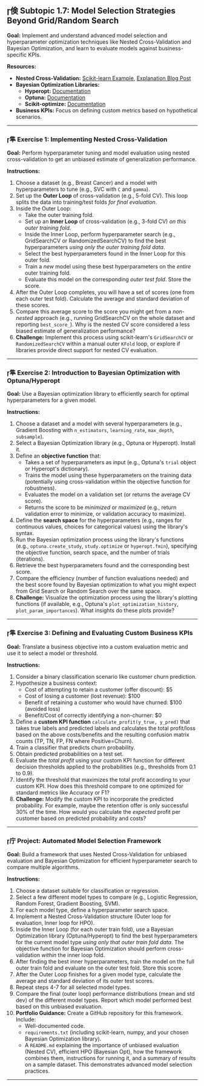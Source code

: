 ## 倹 Subtopic 1.7: Model Selection Strategies Beyond Grid/Random Search

**Goal:** Implement and understand advanced model selection and hyperparameter optimization techniques like Nested Cross-Validation and Bayesian Optimization, and learn to evaluate models against business-specific KPIs.

**Resources:**

* **Nested Cross-Validation:** [Scikit-learn Example](https://scikit-learn.org/stable/auto_examples/model_selection/plot_nested_cross_validation_iris.html), [Explanation Blog Post](https://machinelearningmastery.com/nested-cross-validation-for-machine-learning-with-python/)
* **Bayesian Optimization Libraries:**
    * **Hyperopt:** [Documentation](http://hyperopt.github.io/hyperopt/)
    * **Optuna:** [Documentation](https://optuna.readthedocs.io/en/stable/)
    * **Scikit-optimize:** [Documentation](https://scikit-optimize.github.io/stable/)
* **Business KPIs:** Focus on defining custom metrics based on hypothetical scenarios.

---

### 隼 **Exercise 1: Implementing Nested Cross-Validation**

**Goal:** Perform hyperparameter tuning and model evaluation using nested cross-validation to get an unbiased estimate of generalization performance.

**Instructions:**

1.  Choose a dataset (e.g., Breast Cancer) and a model with hyperparameters to tune (e.g., SVC with `C` and `gamma`).
2.  Set up the **Outer Loop** of cross-validation (e.g., 5-fold CV). This loop splits the data into training/test folds *for final evaluation*.
3.  Inside the Outer Loop:
    * Take the outer training fold.
    * Set up an **Inner Loop** of cross-validation (e.g., 3-fold CV) *on this outer training fold*.
    * Inside the Inner Loop, perform hyperparameter search (e.g., GridSearchCV or RandomizedSearchCV) to find the best hyperparameters *using only the outer training fold data*.
    * Select the best hyperparameters found in the Inner Loop for this outer fold.
    * Train a *new* model using these best hyperparameters on the *entire* outer training fold.
    * Evaluate this model on the corresponding *outer test fold*. Store the score.
4.  After the Outer Loop completes, you will have a set of scores (one from each outer test fold). Calculate the average and standard deviation of these scores.
5.  Compare this average score to the score you might get from a *non-nested* approach (e.g., running GridSearchCV on the whole dataset and reporting `best_score_`). Why is the nested CV score considered a less biased estimate of generalization performance?
6.  **Challenge:** Implement this process using scikit-learn's `GridSearchCV` or `RandomizedSearchCV` within a manual outer `KFold` loop, or explore if libraries provide direct support for nested CV evaluation.

---

### 隼 **Exercise 2: Introduction to Bayesian Optimization with Optuna/Hyperopt**

**Goal:** Use a Bayesian optimization library to efficiently search for optimal hyperparameters for a given model.

**Instructions:**

1.  Choose a dataset and a model with several hyperparameters (e.g., Gradient Boosting with `n_estimators`, `learning_rate`, `max_depth`, `subsample`).
2.  Select a Bayesian Optimization library (e.g., Optuna or Hyperopt). Install it.
3.  Define an **objective function** that:
    * Takes a set of hyperparameters as input (e.g., Optuna's `trial` object or Hyperopt's dictionary).
    * Trains the model using these hyperparameters on the training data (potentially using cross-validation within the objective function for robustness).
    * Evaluates the model on a validation set (or returns the average CV score).
    * Returns the score to be *minimized* or *maximized* (e.g., return validation error to minimize, or validation accuracy to maximize).
4.  Define the **search space** for the hyperparameters (e.g., ranges for continuous values, choices for categorical values) using the library's syntax.
5.  Run the Bayesian optimization process using the library's functions (e.g., `optuna.create_study`, `study.optimize` or `hyperopt.fmin`), specifying the objective function, search space, and the number of trials (iterations).
6.  Retrieve the best hyperparameters found and the corresponding best score.
7.  Compare the efficiency (number of function evaluations needed) and the best score found by Bayesian optimization to what you might expect from Grid Search or Random Search over the same space.
8.  **Challenge:** Visualize the optimization process using the library's plotting functions (if available, e.g., Optuna's `plot_optimization_history`, `plot_param_importances`). What insights do these plots provide?

---

### 隼 **Exercise 3: Defining and Evaluating Custom Business KPIs**

**Goal:** Translate a business objective into a custom evaluation metric and use it to select a model or threshold.

**Instructions:**

1.  Consider a binary classification scenario like customer churn prediction.
2.  Hypothesize a business context:
    * Cost of attempting to retain a customer (offer discount): $5
    * Cost of losing a customer (lost revenue): $100
    * Benefit of retaining a customer who would have churned: $100 (avoided loss)
    * Benefit/Cost of correctly identifying a non-churner: $0
3.  Define a **custom KPI function** `calculate_profit(y_true, y_pred)` that takes true labels and predicted labels and calculates the total profit/loss based on the above costs/benefits and the resulting confusion matrix counts (TP, TN, FP, FN where Positive=Churn).
4.  Train a classifier that predicts churn probability.
5.  Obtain predicted probabilities on a test set.
6.  Evaluate the *total profit* using your custom KPI function for different decision thresholds applied to the probabilities (e.g., thresholds from 0.1 to 0.9).
7.  Identify the threshold that maximizes the total profit according to your custom KPI. How does this threshold compare to one optimized for standard metrics like Accuracy or F1?
8.  **Challenge:** Modify the custom KPI to incorporate the predicted probability. For example, maybe the retention offer is only successful 30% of the time. How would you calculate the *expected* profit per customer based on predicted probability and costs?

---

### 庁 **Project: Automated Model Selection Framework**

**Goal:** Build a framework that uses Nested Cross-Validation for unbiased evaluation and Bayesian Optimization for efficient hyperparameter search to compare multiple algorithms.

**Instructions:**

1.  Choose a dataset suitable for classification or regression.
2.  Select a few different model types to compare (e.g., Logistic Regression, Random Forest, Gradient Boosting, SVM).
3.  For each model type, define a hyperparameter search space.
4.  Implement a Nested Cross-Validation structure (Outer loop for evaluation, Inner loop for HPO).
5.  Inside the Inner Loop (for each outer train fold), use a Bayesian Optimization library (Optuna/Hyperopt) to find the best hyperparameters for the current model type *using only that outer train fold data*. The objective function for Bayesian Optimization should perform cross-validation *within* the inner loop fold.
6.  After finding the best inner hyperparameters, train the model on the full outer train fold and evaluate on the outer test fold. Store this score.
7.  After the Outer Loop finishes for a given model type, calculate the average and standard deviation of its outer test scores.
8.  Repeat steps 4-7 for all selected model types.
9.  Compare the final (outer loop) performance distributions (mean and std dev) of the different model types. Report which model performed best based on this unbiased evaluation.
10. **Portfolio Guidance:** Create a GitHub repository for this framework. Include:
    * Well-documented code.
    * `requirements.txt` (including scikit-learn, numpy, and your chosen Bayesian Optimization library).
    * A `README.md` explaining the importance of unbiased evaluation (Nested CV), efficient HPO (Bayesian Opt), how the framework combines them, instructions for running it, and a summary of results on a sample dataset. This demonstrates advanced model selection practices.

---
